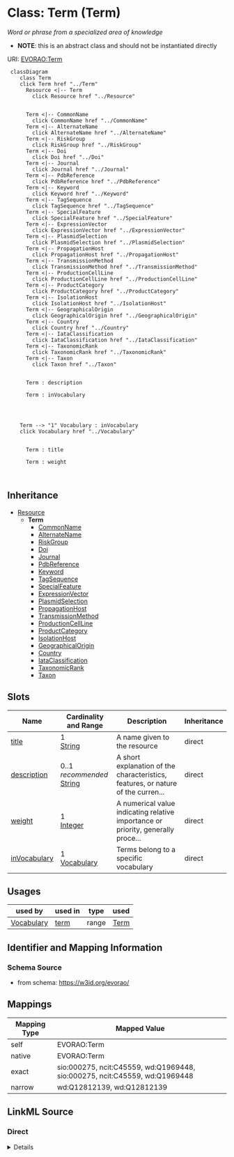 

# Class: Term (Term) 


_Word or phrase from a specialized area of knowledge_




* __NOTE__: this is an abstract class and should not be instantiated directly


URI: [EVORAO:Term](https://w3id.org/evorao/Term)






```mermaid
 classDiagram
    class Term
    click Term href "../Term"
      Resource <|-- Term
        click Resource href "../Resource"
      

      Term <|-- CommonName
        click CommonName href "../CommonName"
      Term <|-- AlternateName
        click AlternateName href "../AlternateName"
      Term <|-- RiskGroup
        click RiskGroup href "../RiskGroup"
      Term <|-- Doi
        click Doi href "../Doi"
      Term <|-- Journal
        click Journal href "../Journal"
      Term <|-- PdbReference
        click PdbReference href "../PdbReference"
      Term <|-- Keyword
        click Keyword href "../Keyword"
      Term <|-- TagSequence
        click TagSequence href "../TagSequence"
      Term <|-- SpecialFeature
        click SpecialFeature href "../SpecialFeature"
      Term <|-- ExpressionVector
        click ExpressionVector href "../ExpressionVector"
      Term <|-- PlasmidSelection
        click PlasmidSelection href "../PlasmidSelection"
      Term <|-- PropagationHost
        click PropagationHost href "../PropagationHost"
      Term <|-- TransmissionMethod
        click TransmissionMethod href "../TransmissionMethod"
      Term <|-- ProductionCellLine
        click ProductionCellLine href "../ProductionCellLine"
      Term <|-- ProductCategory
        click ProductCategory href "../ProductCategory"
      Term <|-- IsolationHost
        click IsolationHost href "../IsolationHost"
      Term <|-- GeographicalOrigin
        click GeographicalOrigin href "../GeographicalOrigin"
      Term <|-- Country
        click Country href "../Country"
      Term <|-- IataClassification
        click IataClassification href "../IataClassification"
      Term <|-- TaxonomicRank
        click TaxonomicRank href "../TaxonomicRank"
      Term <|-- Taxon
        click Taxon href "../Taxon"
      
      
      Term : description
        
      Term : inVocabulary
        
          
    
    
    Term --> "1" Vocabulary : inVocabulary
    click Vocabulary href "../Vocabulary"

        
      Term : title
        
      Term : weight
        
      
```





## Inheritance
* [Resource](Resource.md)
    * **Term**
        * [CommonName](CommonName.md)
        * [AlternateName](AlternateName.md)
        * [RiskGroup](RiskGroup.md)
        * [Doi](Doi.md)
        * [Journal](Journal.md)
        * [PdbReference](PdbReference.md)
        * [Keyword](Keyword.md)
        * [TagSequence](TagSequence.md)
        * [SpecialFeature](SpecialFeature.md)
        * [ExpressionVector](ExpressionVector.md)
        * [PlasmidSelection](PlasmidSelection.md)
        * [PropagationHost](PropagationHost.md)
        * [TransmissionMethod](TransmissionMethod.md)
        * [ProductionCellLine](ProductionCellLine.md)
        * [ProductCategory](ProductCategory.md)
        * [IsolationHost](IsolationHost.md)
        * [GeographicalOrigin](GeographicalOrigin.md)
        * [Country](Country.md)
        * [IataClassification](IataClassification.md)
        * [TaxonomicRank](TaxonomicRank.md)
        * [Taxon](Taxon.md)



## Slots

| Name | Cardinality and Range | Description | Inheritance |
| ---  | --- | --- | --- |
| [title](title.md) | 1 <br/> [String](String.md) | A name given to the resource | direct |
| [description](description.md) | 0..1 _recommended_ <br/> [String](String.md) | A short explanation of the characteristics, features, or nature of the curren... | direct |
| [weight](weight.md) | 1 <br/> [Integer](Integer.md) | A numerical value indicating relative importance or priority, generally proce... | direct |
| [inVocabulary](inVocabulary.md) | 1 <br/> [Vocabulary](Vocabulary.md) | Terms belong to a specific vocabulary | direct |





## Usages

| used by | used in | type | used |
| ---  | --- | --- | --- |
| [Vocabulary](Vocabulary.md) | [term](term.md) | range | [Term](Term.md) |






## Identifier and Mapping Information







### Schema Source


* from schema: https://w3id.org/evorao/




## Mappings

| Mapping Type | Mapped Value |
| ---  | ---  |
| self | EVORAO:Term |
| native | EVORAO:Term |
| exact | sio:000275, ncit:C45559, wd:Q1969448, sio:000275, ncit:C45559, wd:Q1969448 |
| narrow | wd:Q12812139, wd:Q12812139 |







## LinkML Source

<!-- TODO: investigate https://stackoverflow.com/questions/37606292/how-to-create-tabbed-code-blocks-in-mkdocs-or-sphinx -->

### Direct

<details>
```yaml
name: Term
description: Word or phrase from a specialized area of knowledge
title: Term
from_schema: https://w3id.org/evorao/
exact_mappings:
- sio:000275
- ncit:C45559
- wd:Q1969448
- sio:000275
- ncit:C45559
- wd:Q1969448
narrow_mappings:
- wd:Q12812139
- wd:Q12812139
is_a: Resource
abstract: true
slots:
- title
- description
- weight
- inVocabulary
slot_usage:
  title:
    name: title
    description: A name given to the resource
    title: title
    comments:
    - 'The title of the item should be as short and descriptive as possible. E.g.
      for virus products it should basically be based on the following Pattern: ''Virus
      name'', ''virus host type'', ''collection year'', ''country of collection''
      ex ''suspected epidemiological origin'', ''genotype'', ''strain'', ''variant
      name or specific feature'
    exact_mappings:
    - schema:name
    - rdfs:label
    slot_uri: dct:title
    domain_of:
    - Term
    - Dataset
    - DataService
    - Publication
    - License
    - Certification
    range: string
    required: true
    multivalued: false
  description:
    name: description
    description: A short explanation of the characteristics, features, or nature of
      the current item
    title: description
    comments:
    - Describe this item in few lines. This description will serve as a summary to
      present the resource.
    exact_mappings:
    - schema:description
    slot_uri: dct:description
    domain_of:
    - Term
    - Dataset
    - DataService
    - PersonOrOrganization
    - File
    - ContactPoint
    - License
    - Certification
    range: string
    required: false
    recommended: true
    multivalued: false
  weight:
    name: weight
    description: A numerical value indicating relative importance or priority, generally
      processed in ascending order. This weight helps prioritize content when organizing
      or processing data. Its value can be negative, with a default set to 0
    title: weight
    close_mappings:
    - adms:status
    ifabsent: int(0)
    domain_of:
    - Term
    - DataProvider
    range: integer
    required: true
    multivalued: false
  inVocabulary:
    name: inVocabulary
    description: Terms belong to a specific vocabulary
    title: in Vocabulary
    close_mappings:
    - wdp:P972
    related_mappings:
    - dct:isReferencedBy
    broad_mappings:
    - dct:isPartOf
    domain_of:
    - Term
    range: Vocabulary
    required: true
    multivalued: false

```
</details>

### Induced

<details>
```yaml
name: Term
description: Word or phrase from a specialized area of knowledge
title: Term
from_schema: https://w3id.org/evorao/
exact_mappings:
- sio:000275
- ncit:C45559
- wd:Q1969448
- sio:000275
- ncit:C45559
- wd:Q1969448
narrow_mappings:
- wd:Q12812139
- wd:Q12812139
is_a: Resource
abstract: true
slot_usage:
  title:
    name: title
    description: A name given to the resource
    title: title
    comments:
    - 'The title of the item should be as short and descriptive as possible. E.g.
      for virus products it should basically be based on the following Pattern: ''Virus
      name'', ''virus host type'', ''collection year'', ''country of collection''
      ex ''suspected epidemiological origin'', ''genotype'', ''strain'', ''variant
      name or specific feature'
    exact_mappings:
    - schema:name
    - rdfs:label
    slot_uri: dct:title
    domain_of:
    - Term
    - Dataset
    - DataService
    - Publication
    - License
    - Certification
    range: string
    required: true
    multivalued: false
  description:
    name: description
    description: A short explanation of the characteristics, features, or nature of
      the current item
    title: description
    comments:
    - Describe this item in few lines. This description will serve as a summary to
      present the resource.
    exact_mappings:
    - schema:description
    slot_uri: dct:description
    domain_of:
    - Term
    - Dataset
    - DataService
    - PersonOrOrganization
    - File
    - ContactPoint
    - License
    - Certification
    range: string
    required: false
    recommended: true
    multivalued: false
  weight:
    name: weight
    description: A numerical value indicating relative importance or priority, generally
      processed in ascending order. This weight helps prioritize content when organizing
      or processing data. Its value can be negative, with a default set to 0
    title: weight
    close_mappings:
    - adms:status
    ifabsent: int(0)
    domain_of:
    - Term
    - DataProvider
    range: integer
    required: true
    multivalued: false
  inVocabulary:
    name: inVocabulary
    description: Terms belong to a specific vocabulary
    title: in Vocabulary
    close_mappings:
    - wdp:P972
    related_mappings:
    - dct:isReferencedBy
    broad_mappings:
    - dct:isPartOf
    domain_of:
    - Term
    range: Vocabulary
    required: true
    multivalued: false
attributes:
  title:
    name: title
    description: A name given to the resource
    title: title
    comments:
    - 'The title of the item should be as short and descriptive as possible. E.g.
      for virus products it should basically be based on the following Pattern: ''Virus
      name'', ''virus host type'', ''collection year'', ''country of collection''
      ex ''suspected epidemiological origin'', ''genotype'', ''strain'', ''variant
      name or specific feature'
    from_schema: https://w3id.org/evorao/
    exact_mappings:
    - schema:name
    - rdfs:label
    rank: 1000
    slot_uri: dct:title
    alias: title
    owner: Term
    domain_of:
    - Term
    - Dataset
    - DataService
    - Publication
    - License
    - Certification
    range: string
    required: true
    multivalued: false
  description:
    name: description
    description: A short explanation of the characteristics, features, or nature of
      the current item
    title: description
    comments:
    - Describe this item in few lines. This description will serve as a summary to
      present the resource.
    from_schema: https://w3id.org/evorao/
    exact_mappings:
    - schema:description
    close_mappings:
    - schema:description
    - schema:description
    rank: 1000
    slot_uri: dct:description
    alias: description
    owner: Term
    domain_of:
    - Term
    - Dataset
    - DataService
    - PersonOrOrganization
    - File
    - ContactPoint
    - License
    - Certification
    range: string
    required: false
    recommended: true
    multivalued: false
  weight:
    name: weight
    description: A numerical value indicating relative importance or priority, generally
      processed in ascending order. This weight helps prioritize content when organizing
      or processing data. Its value can be negative, with a default set to 0
    title: weight
    comments:
    - The lowest weighted Data providers are triggered first, this may be usefull
      to populate at first entities that are referenced by others (e.g. Version ahead
      of Rank ahead of Taxon)
    from_schema: https://w3id.org/evorao/
    close_mappings:
    - adms:status
    rank: 1000
    ifabsent: int(0)
    alias: weight
    owner: Term
    domain_of:
    - Term
    - DataProvider
    range: integer
    required: true
    multivalued: false
  inVocabulary:
    name: inVocabulary
    description: Terms belong to a specific vocabulary
    title: in Vocabulary
    from_schema: https://w3id.org/evorao/
    close_mappings:
    - wdp:P972
    related_mappings:
    - dct:isReferencedBy
    broad_mappings:
    - dct:isPartOf
    rank: 1000
    alias: inVocabulary
    owner: Term
    domain_of:
    - Term
    range: Vocabulary
    required: true
    multivalued: false

```
</details>